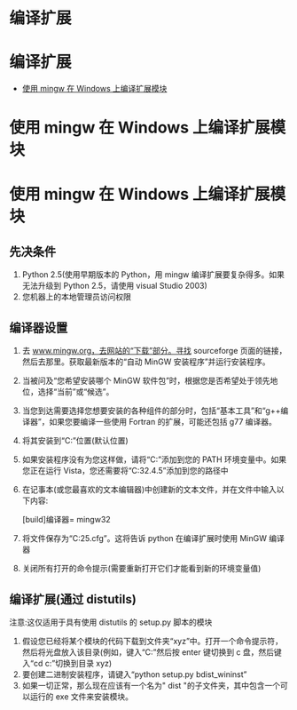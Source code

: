 # 编译扩展

# 编译扩展

*   [使用 mingw 在 Windows 上编译扩展模块](CompilingExtensionsOnWindowsWithMinGW.html)

# 使用 mingw 在 Windows 上编译扩展模块

# 使用 mingw 在 Windows 上编译扩展模块

## 先决条件

1.  Python 2.5(使用早期版本的 Python，用 mingw 编译扩展要复杂得多。如果无法升级到 Python 2.5，请使用 visual Studio 2003)
2.  您机器上的本地管理员访问权限

## 编译器设置

1.  去 www.mingw.org，去网站的“下载”部分。寻找 sourceforge 页面的链接，然后去那里。获取最新版本的“自动 MinGW 安装程序”并运行安装程序。

2.  当被问及“您希望安装哪个 MinGW 软件包”时，根据您是否希望处于领先地位，选择“当前”或“候选”。

3.  当您到达需要选择您想要安装的各种组件的部分时，包括“基本工具”和“g++编译器”，如果您要编译一些使用 Fortran 的扩展，可能还包括 g77 编译器。

4.  将其安装到“C:”位置(默认位置)

5.  如果安装程序没有为您这样做，请将“C:”添加到您的 PATH 环境变量中。如果您正在运行 Vista，您还需要将“C:32.4.5”添加到您的路径中

6.  在记事本(或您最喜欢的文本编辑器)中创建新的文本文件，并在文件中输入以下内容:

    [build]编译器= mingw32

7.  将文件保存为“C:25.cfg”。这将告诉 python 在编译扩展时使用 MinGW 编译器

8.  关闭所有打开的命令提示(需要重新打开它们才能看到新的环境变量值)

## 编译扩展(通过 distutils)

注意:这仅适用于具有使用 distutils 的 setup.py 脚本的模块

1.  假设您已经将某个模块的代码下载到文件夹“xyz”中。打开一个命令提示符，然后将光盘放入该目录(例如，键入“C:”然后按 enter 键切换到 c 盘，然后键入“cd c:”切换到目录 xyz)
2.  要创建二进制安装程序，请键入“python setup.py bdist_wininst”
3.  如果一切正常，那么现在应该有一个名为" dist "的子文件夹，其中包含一个可以运行的 exe 文件来安装模块。